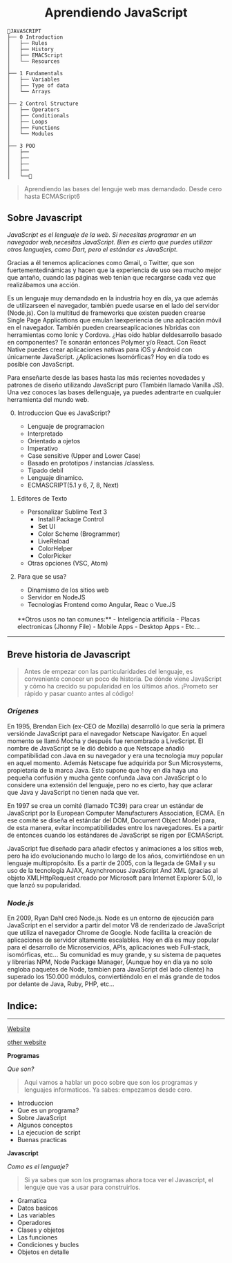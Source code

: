 <h1 align="center"> Aprendiendo JavaScript</h1>


```
👑JAVASCRIPT
├── 0 Introduction
│   ├── Rules
│   ├── History
│   ├── EMACScript
│   └── Resources
│
├── 1 Fundamentals
│   ├── Variables
│   ├── Type of data
│   └── Arrays
│
├── 2 Control Structure
│   ├── Operators
│   ├── Conditionals
│   ├── Loops
│   ├── Functions
│   └── Modules
│
├── 3 POO
│   ├──
│   ├──
│   ├──
│   ├──
│   └──
```

> Aprendiendo las bases del lenguje web mas demandado. Desde cero hasta ECMAScript6 <br>

## __Sobre Javascript__
*JavaScript es el lenguaje de la web. Si necesitas programar en un navegador web,necesitas JavaScript. Bien es cierto que puedes utilizar otros lenguajes, como Dart, pero el estándar es JavaScript.*<br>

Gracias a él tenemos aplicaciones como Gmail, o Twitter, que son fuertementedinámicas y hacen que la experiencia de uso sea mucho mejor que antaño, cuando las páginas web tenían que recargarse cada vez que realizábamos una acción. <br>

Es un lenguaje muy demandado en la industria hoy en día, ya que además de utilizarseen el navegador, también puede usarse en el lado del servidor (Node.js). Con la multitud de frameworks que existen pueden crearse Single Page Applications que emulan laexperiencia de una aplicación móvil en el navegador. También pueden crearseaplicaciones híbridas con herramientas como Ionic y Cordova. ¿Has oído hablar deldesarrollo basado en componentes? Te sonarán entonces Polymer y/o React. Con React Native puedes crear aplicaciones nativas para iOS y Android con únicamente JavaScript. ¿Aplicaciones Isomórficas? Hoy en día todo es posible con JavaScript.<br>

Para enseñarte desde las bases hasta las más recientes novedades y patrones de diseño utilizando JavaScript puro (También llamado Vanilla JS). Una vez conoces las bases dellenguaje, ya puedes adentrarte en cualquier herramienta del mundo web.

0. Introduccion Que es JavaScript?
    - Lenguaje de programacion
    - Interpretado
    - Orientado a ojetos
    - Imperativo
    - Case sensitive (Upper and Lower Case)
    - Basado en prototipos / instancias /classless.
    - Tipado debil
    - Lenguaje dinamico.
    - ECMASCRIPT(5.1 y 6, 7, 8, Next)

1. Editores de Texto
    - Personalizar Sublime Text 3
        * Install Package Control
        * Set UI
        * Color Scheme (Brogrammer)
        * LiveReload
        * ColorHelper
        * ColorPicker
    - Otras opciones (VSC, Atom)

2. Para que se usa?
    - Dinamismo de los sitios web
    - Servidor en NodeJS
    - Tecnologias Frontend como Angular, Reac o Vue.JS
    <br>
    **Otros usos no tan comunes:**
    - Inteligencia artificila
    - Placas electronicas (Jhonny File)
    - Mobile Apps
    - Desktop Apps
    - Etc...

---
## __Breve historia de Javascript__
> Antes de empezar con las particularidades del lenguaje, es conveniente conocer un poco de historia. De dónde viene JavaScript y cómo ha crecido su popularidad en los últimos años. ¡Prometo ser rápido y pasar cuanto antes al código!

### ___Orígenes___ 

En 1995, Brendan Eich (ex-CEO de Mozilla) desarrolló lo que sería la primera versiónde JavaScript para el navegador Netscape Navigator. En aquel momento se llamó Mocha y después fue renombrado a LiveScript. El nombre de JavaScript se le dió debido a que Netscape añadió compatibilidad con Java en su navegador y era una tecnología muy popular en aquel momento. Además Netscape fue adquirida por Sun Microsystems, propietaria de la marca Java. Esto supone que hoy en día haya una pequeña confusión y mucha gente confunda Java con JavaScript o lo considere una extensión del lenguaje, pero no es cierto, hay que aclarar que Java y JavaScript no tienen nada que ver. <br>

En 1997 se crea un comité (llamado TC39) para crear un estándar de JavaScript por la European Computer Manufacturers Association, ECMA. En ese comité se diseña el estándar del DOM, Document Object Model para, de esta manera, evitar incompatibilidades entre los navegadores. Es a partir de entonces cuando los estándares de JavaScript se rigen por ECMAScript.<br>

JavaScript fue diseñado para añadir efectos y animaciones a los sitios web, pero ha ido evolucionando mucho lo largo de los años, convirtiéndose en un lenguaje multipropósito. Es a partir de 2005, con la llegada de GMail y su uso de la tecnología AJAX, Asynchronous JavaScript And XML (gracias al objeto XMLHttpRequest creado por Microsoft para Internet Explorer 5.0), lo que lanzó su popularidad.

### ___Node.js___
En 2009, Ryan Dahl creó Node.js. Node es un entorno de ejecución para JavaScript en el servidor a partir del motor V8 de renderizado de JavaScript que utiliza el navegador Chrome de Google. Node facilita la creación de aplicaciones de servidor altamente escalables. Hoy en día es muy popular para el desarrollo de Microservicios, APIs, aplicaciones web Full-stack, isomórficas, etc... Su comunidad es muy grande, y su sistema de paquetes y librerias NPM, Node Package Manager, (Aunque hoy en día ya no solo engloba paquetes de Node, tambien para JavaScript del lado cliente) ha superado los 150.000 módulos, conviertiéndolo en el más grande de todos por delante de Java, Ruby, PHP, etc...


## Indice:

****

[Website](https://javascript.espaciolatino.com/index.htm)

[other website](https://uniwebsidad.com/libros/javascript)

**Programas**

*Que son?*
> Aqui vamos a hablar un poco sobre que son los programas y lenguajes informaticos. Ya sabes: empezamos desde cero.

* Introduccion
* Que es un programa?
* Sobre JavaScript
* Algunos conceptos
* La ejecucion de script
* Buenas practicas

**Javascript**

*Como es el lenguaje?*
> Si ya sabes que son los programas ahora toca ver el Javascript, el lenguje que vas a usar para construirlos.

* Gramatica
* Datos basicos
* Las variables
* Operadores
* Clases y objetos
* Las funciones
* Condiciones y bucles
* Objetos en detalle
